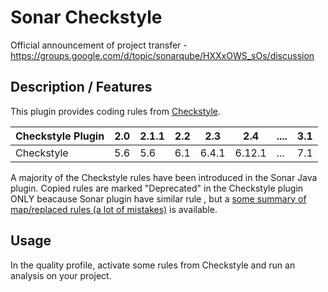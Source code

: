 Sonar Checkstyle
==========

Official announcement of project transfer - https://groups.google.com/d/topic/sonarqube/HXXxOWS_sOs/discussion

## Description / Features

This plugin provides coding rules from [Checkstyle](http://checkstyle.sourceforge.net/).

Checkstyle Plugin|2.0|2.1.1|2.2|2.3|2.4|....|3.1
-----------------|---|---|---|---|---|---|---
Checkstyle|5.6|5.6|6.1|6.4.1|6.12.1|...|7.1

A majority of the Checkstyle rules have been introduced in the Sonar Java plugin. Copied rules are marked "Deprecated" in the Checkstyle plugin ONLY beacause Sonar plugin have similar rule , but a [some summary of map/replaced rules (a lot of mistakes)](http://dist.sonarsource.com/reports/coverage/checkstyle.html) is available.

## Usage
In the quality profile, activate some rules from Checkstyle and run an analysis on your project.


